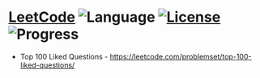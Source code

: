 # [LeetCode](https://leetcode.com/problemset/algorithms/) ![Language](https://img.shields.io/badge/Language-C++%2011,%20Python,%20JavaScript-yellow) [![License](https://img.shields.io/badge/License-MIT-blue.svg)](./LICENSE) ![Progress](https://img.shields.io/badge/Progress-8%20%2F%20100-ff69b4.svg)
* Top 100 Liked Questions - https://leetcode.com/problemset/top-100-liked-questions/
